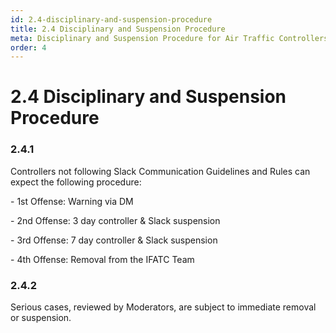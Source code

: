 ```yaml
---
id: 2.4-disciplinary-and-suspension-procedure
title: 2.4 Disciplinary and Suspension Procedure
meta: Disciplinary and Suspension Procedure for Air Traffic Controllers.
order: 4
---
```


# 2.4  Disciplinary and Suspension Procedure

 

### 2.4.1    

Controllers not following Slack Communication Guidelines and Rules can expect the following procedure:

 

\-    1st Offense:		Warning via DM

\-    2nd Offense:		3 day controller & Slack suspension

\-    3rd Offense:		7 day controller & Slack suspension

\-    4th Offense:		Removal from the IFATC Team

 

### 2.4.2    

Serious cases, reviewed by Moderators, are subject to immediate removal or suspension.

 